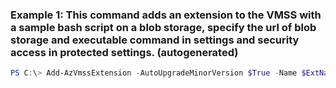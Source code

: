 ### Example 1: This command adds an extension to the VMSS with a sample bash script on a blob storage, specify the url of blob storage and executable command in settings and security access in protected settings.  (autogenerated)
```powershell
PS C:\> Add-AzVmssExtension -AutoUpgradeMinorVersion $True -Name $ExtName -ProtectedSetting {ProtectedSetting} -Publisher $Publisher -Setting {Setting} -Type $ExtType -TypeHandlerVersion $ExtVer -VirtualMachineScaleSet $VMSS
```

